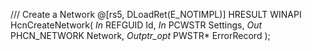 /// Create a Network
@[rs5, DLoadRet(E_NOTIMPL)]
HRESULT
WINAPI
HcnCreateNetwork(
    _In_ REFGUID Id,
    _In_ PCWSTR Settings,
    _Out_ PHCN_NETWORK Network,
    _Outptr_opt_ PWSTR* ErrorRecord
    );
